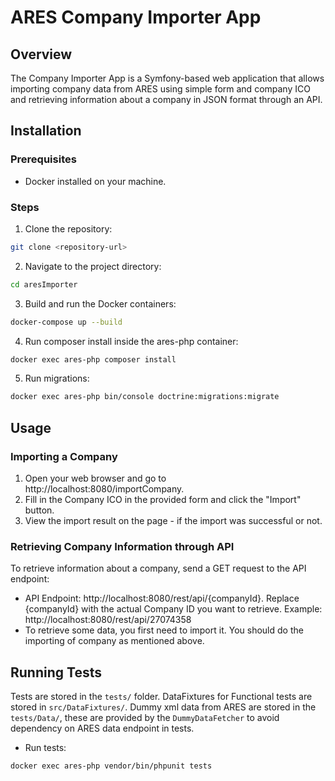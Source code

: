 # ARES Company Importer App

## Overview
The Company Importer App is a Symfony-based web application that allows importing company data from ARES using simple
form and company ICO and retrieving information about a company in JSON format through an API.

## Installation
### Prerequisites
- Docker installed on your machine.

### Steps
1. Clone the repository:
```bash
git clone <repository-url>
```

2. Navigate to the project directory:
```bash
cd aresImporter
```

3. Build and run the Docker containers:
```bash
docker-compose up --build
```

4. Run composer install inside the ares-php container:
```bash
docker exec ares-php composer install
```

5. Run migrations:
```bash
docker exec ares-php bin/console doctrine:migrations:migrate
```

## Usage
### Importing a Company
1. Open your web browser and go to http://localhost:8080/importCompany.
2. Fill in the Company ICO in the provided form and click the "Import" button.
3. View the import result on the page - if the import was successful or not.

### Retrieving Company Information through API
To retrieve information about a company, send a GET request to the API endpoint:

- API Endpoint: http://localhost:8080/rest/api/{companyId}.
Replace {companyId} with the actual Company ID you want to retrieve.
Example: http://localhost:8080/rest/api/27074358
- To retrieve some data, you first need to import it. You should do the importing of company as mentioned above.


## Running Tests
Tests are stored in the `tests/` folder. DataFixtures for Functional tests are stored in `src/DataFixtures/`. 
Dummy xml data from ARES are stored in the `tests/Data/`, these are provided by the `DummyDataFetcher` to avoid 
dependency on ARES data endpoint in tests.

- Run tests:
```bash
docker exec ares-php vendor/bin/phpunit tests
```